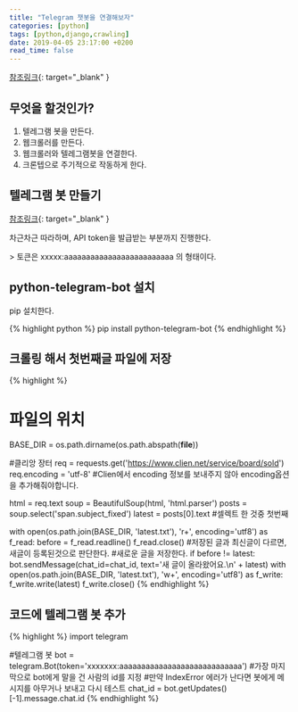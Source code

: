 ```yaml
---
title: "Telegram 챗봇을 연결해보자"
categories: [python]
tags: [python,django,crawling]
date: 2019-04-05 23:17:00 +0200
read_time: false
---
```

[참조링크](https://beomi.github.io/gb-crawling/posts/2017-04-20-HowToMakeWebCrawler-Notice-with-Telegram.html){: target="_blank" }

## 무엇을 할것인가?
1. 텔레그램 봇을 만든다.
2. 웹크롤러를 만든다.
3. 웹크롤러와 텔레그램봇을 연결한다.
4. 크론텝으로 주기적으로 작동하게 한다.

## 텔레그램 봇 만들기
[참조링크](https://blog.psangwoo.com/coding/2016/12/08/python-telegram-bot-1.html){: target="_blank" }
<p>차근차근 따라하며, API token을 발급받는 부분까지 진행한다.</p>
> 토큰은 xxxxx:aaaaaaaaaaaaaaaaaaaaaaaaa 의 형태이다.

## python-telegram-bot 설치
<p>pip 설치한다.</p>
{% highlight python %}
pip install python-telegram-bot
{% endhighlight %}

## 크롤링 해서 첫번째글 파일에 저장
{% highlight %}
# 파일의 위치
BASE_DIR = os.path.dirname(os.path.abspath(__file__))

#클리앙 장터
req = requests.get('https://www.clien.net/service/board/sold')
req.encoding = 'utf-8' #Clien에서 encoding 정보를 보내주지 않아 encoding옵션을 추가해줘야합니다.

html = req.text
soup = BeautifulSoup(html, 'html.parser')
posts = soup.select('span.subject_fixed')
latest = posts[0].text  #셀렉트 한 것중 첫번째

with open(os.path.join(BASE_DIR, 'latest.txt'), 'r+', encoding='utf8') as f_read:
    before = f_read.readline()
    f_read.close()
    #저장된 글과 최신글이 다르면, 새글이 등록된것으로 판단한다.
    #새로운 글을 저장한다.
    if before != latest:
        bot.sendMessage(chat_id=chat_id, text='새 글이 올라왔어요.\n' + latest)
        with open(os.path.join(BASE_DIR, 'latest.txt'), 'w+', encoding='utf8') as f_write:
            f_write.write(latest)
            f_write.close()
{% endhighlight %}

## 코드에 텔레그램 봇 추가
{% highlight %}
import telegram

#텔레그램 봇
bot = telegram.Bot(token='xxxxxxx:aaaaaaaaaaaaaaaaaaaaaaaaaaaa')
#가장 마지막으로 bot에게 말을 건 사람의 id를 지정
#만약 IndexError 에러가 난다면 봇에게 메시지를 아무거나 보내고 다시 테스트
chat_id = bot.getUpdates()[-1].message.chat.id
{% endhighlight %}
